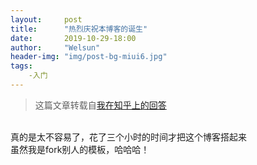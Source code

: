 ```yaml
---
layout:     post
title:      "热烈庆祝本博客的诞生"
date:       2019-10-29-18:00
author:     "Welsun"
header-img: "img/post-bg-miui6.jpg"
tags:
    -入门
---
```


> 这篇文章转载自[我在知乎上的回答](http://www.zhihu.com/question/24783844/answer/29286896)

<div>
   <br>真的是太不容易了，花了三个小时的时间才把这个博客搭起来<br>虽然我是fork别人的模板，哈哈哈！
</div>
